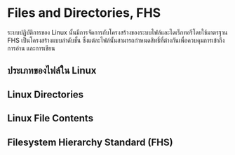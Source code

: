 # Files and Directories, FHS
ระบบปฏิบัติการของ Linux นั้นมีการจัดการกับโครงสร้างของระบบไฟล์และไดเร็กทอรีโดยใช้มาตรฐาน FHS เป็นโครงสร้างแบบลำดับชั้น ซึ่งแต่ละไฟล์นั้นสามารถกำหนดสิทธิ์ที่ต่างกันเพื่อควบคุมการเข้าถึง การอ่าน และการเขียน

## ประเภทของไฟล์ใน Linux
## Linux Directories 
## Linux File Contents 
## Filesystem Hierarchy Standard (FHS)
